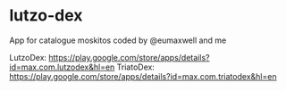 # lutzo-dex
App for catalogue moskitos coded by @eumaxwell and me

LutzoDex: https://play.google.com/store/apps/details?id=max.com.lutzodex&hl=en
TriatoDex: https://play.google.com/store/apps/details?id=max.com.triatodex&hl=en
